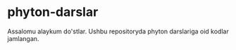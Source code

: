 # phyton-darslar
 Assalomu alaykum do'stlar. Ushbu repositoryda phyton darslariga oid kodlar jamlangan.
